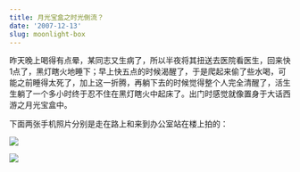 ```yaml
---
title: 月光宝盒之时光倒流？
date: '2007-12-13'
slug: moonlight-box
---
```


昨天晚上喝得有点晕，某同志又生病了，所以半夜将其扭送去医院看医生，回来快1点了，黑灯瞎火地睡下；早上快五点的时候渴醒了，于是爬起来偷了些水喝，可能之前睡得太死了，加上这一折腾，再躺下去的时候觉得整个人完全清醒了，活生生躺了一个多小时终于忍不住在黑灯瞎火中起床了。出门时感觉就像置身于大话西游之月光宝盒中。

下面两张手机照片分别是走在路上和来到办公室站在楼上拍的：

![](https://db.yihui.org/imgur/Fsmsu.jpg)

![](https://db.yihui.org/imgur/lJXQi.jpg)

